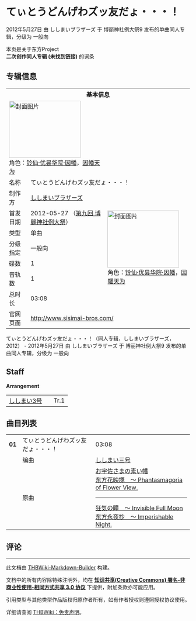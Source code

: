 # てぃとうどんげわズッ友だょ・・・！

<!-- source html: G:\repos\THBWiki-Markdown-Builder\THBWikiMarkdown\Temp\main\e\e7\ns0%3A%E3%81%A6%E3%81%83%E3%81%A8%E3%81%86%E3%81%A9%E3%82%93%E3%81%92%E3%82%8F%E3%82%BA%E3%83%83%E5%8F%8B%E3%81%A0%E3%82%87%E3%83%BB%E3%83%BB%E3%83%BB%EF%BC%81.html -->

2012年5月27日 由 ししまいブラザーズ 于 博丽神社例大祭9 发布的单曲同人专辑，分级为 一般向

本页是关于东方Project  
 **二次创作同人专辑 (未找到链接)** 的词条

## 专辑信息

<table><tbody><tr><th colspan="3">基本信息</th></tr><tr><td class="cover-artwork-mobile" colspan="2"><a href="./文件-てぃとうどんげわズッ友だょ・・・！封面.png.md" class="image" title="封面图片"><img alt="封面图片" src="https://upload.thwiki.cc/thumb/7/77/%E3%81%A6%E3%81%83%E3%81%A8%E3%81%86%E3%81%A9%E3%82%93%E3%81%92%E3%82%8F%E3%82%BA%E3%83%83%E5%8F%8B%E3%81%A0%E3%82%87%E3%83%BB%E3%83%BB%E3%83%BB%EF%BC%81%E5%B0%81%E9%9D%A2.png/196px-%E3%81%A6%E3%81%83%E3%81%A8%E3%81%86%E3%81%A9%E3%82%93%E3%81%92%E3%82%8F%E3%82%BA%E3%83%83%E5%8F%8B%E3%81%A0%E3%82%87%E3%83%BB%E3%83%BB%E3%83%BB%EF%BC%81%E5%B0%81%E9%9D%A2.png" decoding="async" loading="lazy" width="196" height="156" srcset="https://upload.thwiki.cc/thumb/7/77/%E3%81%A6%E3%81%83%E3%81%A8%E3%81%86%E3%81%A9%E3%82%93%E3%81%92%E3%82%8F%E3%82%BA%E3%83%83%E5%8F%8B%E3%81%A0%E3%82%87%E3%83%BB%E3%83%BB%E3%83%BB%EF%BC%81%E5%B0%81%E9%9D%A2.png/294px-%E3%81%A6%E3%81%83%E3%81%A8%E3%81%86%E3%81%A9%E3%82%93%E3%81%92%E3%82%8F%E3%82%BA%E3%83%83%E5%8F%8B%E3%81%A0%E3%82%87%E3%83%BB%E3%83%BB%E3%83%BB%EF%BC%81%E5%B0%81%E9%9D%A2.png 1.5x, https://upload.thwiki.cc/thumb/7/77/%E3%81%A6%E3%81%83%E3%81%A8%E3%81%86%E3%81%A9%E3%82%93%E3%81%92%E3%82%8F%E3%82%BA%E3%83%83%E5%8F%8B%E3%81%A0%E3%82%87%E3%83%BB%E3%83%BB%E3%83%BB%EF%BC%81%E5%B0%81%E9%9D%A2.png/392px-%E3%81%A6%E3%81%83%E3%81%A8%E3%81%86%E3%81%A9%E3%82%93%E3%81%92%E3%82%8F%E3%82%BA%E3%83%83%E5%8F%8B%E3%81%A0%E3%82%87%E3%83%BB%E3%83%BB%E3%83%BB%EF%BC%81%E5%B0%81%E9%9D%A2.png 2x" data-file-width="401" data-file-height="320"></a><div class="cover-char">角色：<a href="./铃仙·优昙华院·因幡.md" title="铃仙·优昙华院·因幡">铃仙·优昙华院·因幡</a>，<a href="./因幡帝.md" title="因幡帝">因幡天为</a></div></td>
</tr><tr><td class="label">名称</td><td colspan="2"> てぃとうどんげわズッ友だょ・・・！ </td></tr><tr><td class="label">制作方</td><td><a href="./ししまいブラザーズ.md" title="ししまいブラザーズ">ししまいブラザーズ</a></td><td class="cover-artwork" rowspan="7" style="min-width:196px;"><a href="./文件-てぃとうどんげわズッ友だょ・・・！封面.png.md" class="image" title="封面图片"><img alt="封面图片" src="https://upload.thwiki.cc/thumb/7/77/%E3%81%A6%E3%81%83%E3%81%A8%E3%81%86%E3%81%A9%E3%82%93%E3%81%92%E3%82%8F%E3%82%BA%E3%83%83%E5%8F%8B%E3%81%A0%E3%82%87%E3%83%BB%E3%83%BB%E3%83%BB%EF%BC%81%E5%B0%81%E9%9D%A2.png/196px-%E3%81%A6%E3%81%83%E3%81%A8%E3%81%86%E3%81%A9%E3%82%93%E3%81%92%E3%82%8F%E3%82%BA%E3%83%83%E5%8F%8B%E3%81%A0%E3%82%87%E3%83%BB%E3%83%BB%E3%83%BB%EF%BC%81%E5%B0%81%E9%9D%A2.png" decoding="async" loading="lazy" width="196" height="156" srcset="https://upload.thwiki.cc/thumb/7/77/%E3%81%A6%E3%81%83%E3%81%A8%E3%81%86%E3%81%A9%E3%82%93%E3%81%92%E3%82%8F%E3%82%BA%E3%83%83%E5%8F%8B%E3%81%A0%E3%82%87%E3%83%BB%E3%83%BB%E3%83%BB%EF%BC%81%E5%B0%81%E9%9D%A2.png/294px-%E3%81%A6%E3%81%83%E3%81%A8%E3%81%86%E3%81%A9%E3%82%93%E3%81%92%E3%82%8F%E3%82%BA%E3%83%83%E5%8F%8B%E3%81%A0%E3%82%87%E3%83%BB%E3%83%BB%E3%83%BB%EF%BC%81%E5%B0%81%E9%9D%A2.png 1.5x, https://upload.thwiki.cc/thumb/7/77/%E3%81%A6%E3%81%83%E3%81%A8%E3%81%86%E3%81%A9%E3%82%93%E3%81%92%E3%82%8F%E3%82%BA%E3%83%83%E5%8F%8B%E3%81%A0%E3%82%87%E3%83%BB%E3%83%BB%E3%83%BB%EF%BC%81%E5%B0%81%E9%9D%A2.png/392px-%E3%81%A6%E3%81%83%E3%81%A8%E3%81%86%E3%81%A9%E3%82%93%E3%81%92%E3%82%8F%E3%82%BA%E3%83%83%E5%8F%8B%E3%81%A0%E3%82%87%E3%83%BB%E3%83%BB%E3%83%BB%EF%BC%81%E5%B0%81%E9%9D%A2.png 2x" data-file-width="401" data-file-height="320"></a><div class="cover-char">角色：<a href="./铃仙·优昙华院·因幡.md" title="铃仙·优昙华院·因幡">铃仙·优昙华院·因幡</a>，<a href="./因幡帝.md" title="因幡帝">因幡天为</a></div></td>
</tr><tr><td class="label">首发日期</td><td>2012-05-27&#160;（<a href="/展会作品列表?e=%E5%8D%9A%E4%B8%BD%E7%A5%9E%E7%A4%BE%E4%BE%8B%E5%A4%A7%E7%A5%AD%239">第九回 博麗神社例大祭</a>）</td></tr><tr><td class="label">类型</td><td>单曲</td></tr><tr><td class="label">分级指定</td><td>一般向</td></tr><tr><td class="label">碟数</td><td>1</td></tr><tr><td class="label">音轨数</td><td>1</td></tr><tr><td class="label">总时长</td><td>03:08</td></tr>
<tr><td class="label">官网页面</td><td colspan="2"><a rel="nofollow" class="external free" href="http://www.sisimai-bros.com/">http://www.sisimai-bros.com/</a></td></tr></tbody></table>

てぃとうどんげわズッ友だょ・・・！（同人专辑，ししまいブラザーズ，2012） - 2012年5月27日 由 ししまいブラザーズ 于 博丽神社例大祭9 发布的单曲同人专辑，分级为 一般向

## Staff
  
 **Arrangement**   

<table><tbody><tr><td><a href="./ししまい3号.md" title="ししまい3号">ししまい3号</a></td><td></td><td>Tr.1</td></tr></tbody></table>



## 曲目列表

<table><tbody><tr><td id="1" class="infoYD"><b>01</b></td><td id="てぃとうどんげわズッ友だょ・・・！" colspan="2" class="title">てぃとうどんげわズッ友だょ・・・！<span class="thcsearchlinks"><a rel="nofollow" class="external text" href="https://cd.thwiki.cc?arrange=ししまい三号&amp;ogmusic=お宇佐さまの素い幡，狂気の瞳　～ Invisible Full Moon&amp;fromwiki=てぃとうどんげわズッ友だょ・・・！"><span title="搜索相似同人曲"></span></a></span></td><td class="time">03:08</td></tr><tr><td class="left"></td><td class="label">编曲</td><td class="text" colspan="2"><a href="./ししまい三号.md" class="mw-redirect" title="ししまい三号">ししまい三号</a><span class="thcsearchlinks"><a rel="nofollow" class="external text" href="https://cd.thwiki.cc?arrange=，ししまい三号&amp;fromwiki=てぃとうどんげわズッ友だょ・・・！"><span></span></a></span></td></tr><tr><td class="left"></td><td class="label">原曲</td><td class="text" colspan="2"><span class="thcsearchlinks"><a rel="nofollow" class="external text" href="https://cd.thwiki.cc?ogmusic=お宇佐さまの素い幡，狂気の瞳　～ Invisible Full Moon&amp;fromwiki=てぃとうどんげわズッ友だょ・・・！"><span></span></a></span><div class="ogmusic"><a href="./お宇佐さまの素い幡.md" class="mw-redirect" title="お宇佐さまの素い幡">お宇佐さまの素い幡</a></div><div class="source"><a href="./东方花映塚_～_Phantasmagoria_of_Flower_View..md" class="mw-redirect" title="东方花映塚 ～ Phantasmagoria of Flower View.">东方花映塚　～ Phantasmagoria of Flower View.</a></div><hr><div class="ogmusic"><a href="./狂気の瞳_～_Invisible_Full_Moon.md" class="mw-redirect" title="狂気の瞳 ～ Invisible Full Moon">狂気の瞳　～ Invisible Full Moon</a></div><div class="source"><a href="./东方永夜抄_～_Imperishable_Night..md" class="mw-redirect" title="东方永夜抄 ～ Imperishable Night.">东方永夜抄　～ Imperishable Night.</a></div></td></tr></tbody></table>



## 评论




---

此文档由 [THBWiki-Markdown-Builder](https://github.com/Delsin-Yu/THBWiki-Markdown-Builder) 构建。

文档中的所有内容除特殊注明外，均在 [**知识共享(Creative Commons) 署名-非商业性使用-相同方式共享 3.0 协议**](https://creativecommons.org/licenses/by-sa/3.0/deed.zh-hans) 下提供，附加条款亦可能应用。

引用类型与其他类型作品版权归原作者所有，如有作者授权则遵照授权协议使用。

详细请查阅 [THBWiki：免责声明](https://thbwiki.cc/THBWiki:%E5%85%8D%E8%B4%A3%E5%A3%B0%E6%98%8E)。

